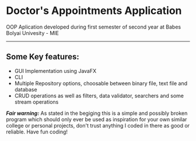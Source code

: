 
# Doctor's Appointments Application

OOP Aplication developed during first semester of second year at Babes Bolyai Univesity - MIE
****
**Some Key features:**
-
- GUI Implementation using JavaFX
- CLI
- Multiple Repository options, choosable between binary file, text file and database
- CRUD operations as well as filters, data validator, searchers and some stream operations

***Fair warning:*** As stated in the begiging this is a simple and possibly broken program which should only ever be used as inspiration for your own similar college or personal projects, don't trust anything I coded in there as good or reliable. Have fun coding!